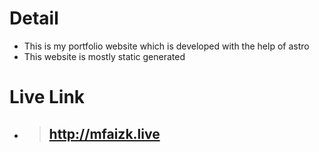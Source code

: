 # Detail

- This is my portfolio website which is developed with the help of astro
- This website is mostly static generated

# Live Link

- > ## http://mfaizk.live
